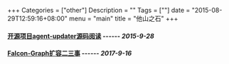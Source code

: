 +++
Categories = ["other"]
Description = ""
Tags = [""]
date = "2015-08-29T12:59:16+08:00"
menu = "main"
title = "他山之石"
+++

#### **[开源项目agent-updater源码阅读](/post/other/开源项目agent-updater源码阅读)**   ------ *2015-9-28*
#### **[Falcon-Graph扩容二三事](/post/other/falcon-graph扩容二三事)**   ------ *2017-9-16*
